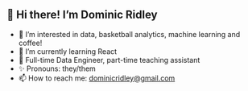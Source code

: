 ## 👋 Hi there! I’m Dominic Ridley
- 👀 I’m interested in data, basketball analytics, machine learning and coffee!
- 🌱 I’m currently learning React
- 💞️ Full-time Data Engineer, part-time teaching assistant
- ✨ Pronouns: they/them 
- 📫 How to reach me: dominicridley@gmail.com

<!---
seleanridley/seleanridley is a ✨ special ✨ repository because its `README.md` (this file) appears on your GitHub profile.
You can click the Preview link to take a look at your changes.
--->

